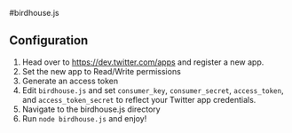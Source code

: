 #birdhouse.js

## Configuration

1. Head over to https://dev.twitter.com/apps and register a new app.
2. Set the new app to Read/Write permissions
3. Generate an access token
4. Edit `birdhouse.js` and set `consumer_key`, `consumer_secret`, `access_token`, and `access_token_secret` to reflect your Twitter app credentials.
5. Navigate to the birdhouse.js directory
6. Run `node birdhouse.js` and enjoy!